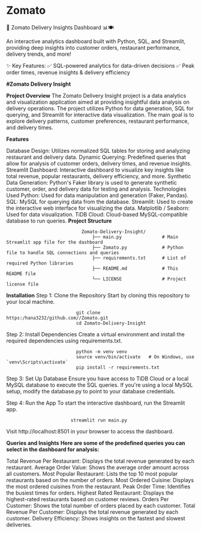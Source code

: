 # Zomato
🚀 Zomato Delivery Insights Dashboard 📊🍽️ 

An interactive analytics dashboard built with Python, SQL, and Streamlit, providing deep insights into customer orders, restaurant performance, delivery trends, and more! 

✨ Key Features: 
   ✅ SQL-powered analytics for data-driven decisions 
   ✅ Peak order times, revenue insights &amp; delivery efficiency
   
**#Zomato Delivery Insight**

**Project Overview**
The Zomato Delivery Insight project is a data analytics and visualization application aimed at providing insightful data analysis on delivery operations. The project utilizes Python for data generation, SQL for querying, and Streamlit for interactive data visualization. The main goal is to explore delivery patterns, customer preferences, restaurant performance, and delivery times.

**Features**

Database Design: Utilizes normalized SQL tables for storing and analyzing restaurant and delivery data.
Dynamic Querying: Predefined queries that allow for analysis of customer orders, delivery times, and revenue insights.
Streamlit Dashboard: Interactive dashboard to visualize key insights like total revenue, popular restaurants, delivery efficiency, and more.
Synthetic Data Generation: Python's Faker library is used to generate synthetic customer, order, and delivery data for testing and analysis.
Technologies Used
Python: Used for data manipulation and generation (Faker, Pandas).
SQL: MySQL for querying data from the database.
Streamlit: Used to create the interactive web interface for visualizing the data.
Matplotlib / Seaborn: Used for data visualization.
TiDB Cloud: Cloud-based MySQL-compatible database to run queries.
**Project Structure**


                                Zomato-Delivery-Insight/
                                    ├── main.py               # Main Streamlit app file for the dashboard
                                    ├── Zomato.py             # Python file to handle SQL connections and queries
                                    ├── requirements.txt      # List of required Python libraries
                                    ├── README.md             # This README file
                                    └── LICENSE               # Project license file

                                    
**Installation**
Step 1: Clone the Repository
Start by cloning this repository to your local machine.


                              git clone https:/hana3232/github.com//Zomato.git
                              cd Zomato-Delivery-Insight
Step 2: Install Dependencies
Create a virtual environment and install the required dependencies using requirements.txt.


                              python -m venv venv
                              source venv/bin/activate   # On Windows, use `venv\Scripts\activate`
                              pip install -r requirements.txt
Step 3: Set Up Database
Ensure you have access to TiDB Cloud or a local MySQL database to execute the SQL queries. If you're using a local MySQL setup, modify the database.py to point to your database credentials.

Step 4: Run the App
To start the interactive dashboard, run the Streamlit app.


                            streamlit run main.py
Visit http://localhost:8501 in your browser to access the dashboard.



**Queries and Insights**
**Here are some of the predefined queries you can select in the dashboard for analysis:**


Total Revenue Per Restaurant: Displays the total revenue generated by each restaurant.
Average Order Value: Shows the average order amount across all customers.
Most Popular Restaurant: Lists the top 10 most popular restaurants based on the number of orders.
Most Ordered Cuisine: Displays the most ordered cuisines from the restaurant.
Peak Order Time: Identifies the busiest times for orders.
Highest Rated Restaurant: Displays the highest-rated restaurants based on customer reviews.
Orders Per Customer: Shows the total number of orders placed by each customer.
Total Revenue Per Customer: Displays the total revenue generated by each customer.
Delivery Efficiency: Shows insights on the fastest and slowest deliveries.
